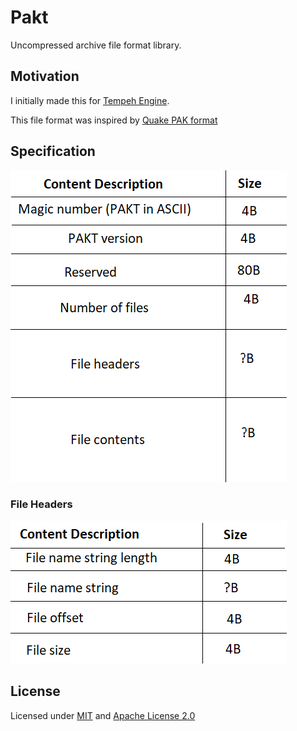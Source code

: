 # Pakt

Uncompressed archive file format library.

## Motivation

I initially made this for [Tempeh Engine](https://github.com/shaderboi/tempeh-engine).

This file format was inspired by [Quake PAK format](https://quakewiki.org/wiki/.pak)

## Specification

![](misc/spec.png)

### File Headers

![](misc/spec_file_headers.png)

## License

Licensed under [MIT](LICENSE-MIT) and [Apache License 2.0](LICENSE-APACHE)
